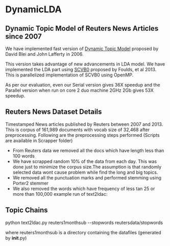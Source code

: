 DynamicLDA
==========

Dynamic Topic Model of Reuters News Articles since 2007
-------------------------------------------------------

<p>We have implemented fast version of <a href="https://www.google.com/url?sa=t&rct=j&q=&esrc=s&source=web&cd=1&ved=0CDAQFjAA&url=http%3A%2F%2Fwww.cs.cmu.edu%2F~lafferty%2Fpub%2Fdtm.pdf&ei=YZJqU_-ABIL_oQTVroCQDg&usg=AFQjCNGicS7Nr_Q76R5uSUczaUP2DaAd1A&sig2=xOoJWejgXXVBTu9wf4vAVw&bvm=bv.66111022,d.cGU&cad=rja">Dynamic Topic Model</a> proposed by David Blei and John Lafferty in 2006.</p>
<p>This version takes advantage of new advancements in LDA model. We have implemented the LDA part using <a href="http://arxiv.org/abs/1305.2452">SCVB0</a> proposed by Foulds, et al 2013. This is parallelized implementation of SCVB0 using OpenMP.</p>
<p>As per our evaluation, even our Serial version gives 36X speedup and the Parallel version when run on core 2 duo machine 2GHz 2Gb gives 53X speedup.</p>

Reuters News Dataset Details
----------------------------
Timestamped News articles published by Reuters between 2007 and 2013. This is corpus of 161,989 documents with vocab size of 32,468 after preprocessing. Following are the preprocessing steps performed (Scripts are available in Scrapper folder)

 - From Reuters data we removed all the docs which have length less than 100 words
 - We have scrapped random 10% of the data from each day. This was done just to minimize the corpus size.The assumption is that randomly selected data wont cause problem while find the long and big topics.
 - We removed all the punctuation marks and performed stemming using Porter2 stemmer
 - We also removed the words which have frequency of less tan 25 or more than 100,000
example run of text2ldac:

Topic Chains
------------

python text2ldac.py reuters1monthsub --stopwords reutersdata/stopwords

where reuters1monthsub is a directory containing the datafiles (generated by __init__.py)

